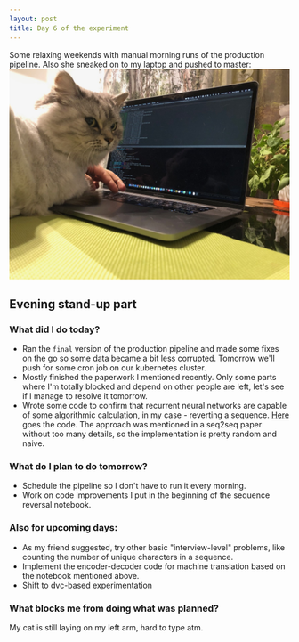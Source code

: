 ```yaml
---
layout: post
title: Day 6 of the experiment
---
```


Some relaxing weekends with manual morning runs of the production pipeline. Also she sneaked on to my laptop and pushed to master:
![Sneaky cat](/images/IMG_0529.jpg)

<!--more-->

## Evening stand-up part

### What did I do today?

* Ran the `final` version of the production pipeline and made some fixes on the go so some data became a bit less corrupted. Tomorrow we'll push for some cron job on our kubernetes cluster.
* Mostly finished the paperwork I mentioned recently. Only some parts where I'm totally blocked and depend on other people are left, let's see if I manage to resolve it tomorrow.
* Wrote some code to confirm that recurrent neural networks are capable of some algorithmic calculation, in my case - reverting a sequence. [Here](https://github.com/jezzarax/seq2seq_playground/blob/master/00-seq-reversal.ipynb) goes the code. The approach was mentioned in a seq2seq paper without too many details, so the implementation is pretty random and naive.

### What do I plan to do tomorrow?

* Schedule the pipeline so I don't have to run it every morning.
* Work on code improvements I put in the beginning of the sequence reversal notebook.

### Also for upcoming days:

* As my friend suggested, try other basic "interview-level" problems, like counting the number of unique characters in a sequence.
* Implement the encoder-decoder code for machine translation based on the notebook mentioned above.
* Shift to dvc-based experimentation

### What blocks me from doing what was planned?

My cat is still laying on my left arm, hard to type atm.

